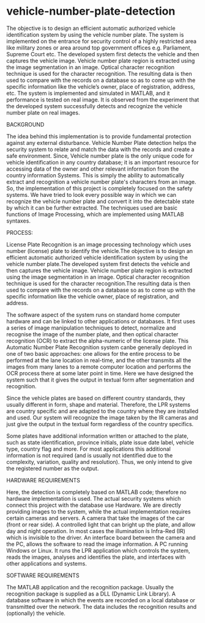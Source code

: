 # vehicle-number-plate-detection
The objective is to design an efficient automatic authorized vehicle identification system by using the vehicle number plate. The system is implemented on the entrance for security control of a highly restricted area like military zones or area around top government offices e.g. Parliament, Supreme Court etc. The developed system first detects the vehicle and then captures the vehicle image. Vehicle number plate region is extracted using the image segmentation in an image. Optical character recognition technique is used for the character recognition. The resulting data is then used to compare with the records on a database so as to come up with the specific information like the vehicle’s owner, place of registration, address, etc. The system is implemented and simulated in MATLAB, and it performance is tested on real image. It is observed from the experiment that the developed system successfully detects and recognize the vehicle number plate on real images.

BACKGROUND

The idea behind this implementation is to provide fundamental protection against any external disturbance. Vehicle Number Plate detection helps the security system to relate and match the data with the records and create a safe environment. Since, Vehicle number plate is the only unique code for vehicle identification in any country database; it is an important resource for accessing data of the owner and other relevant information from the country information Systems. This is simply the ability to automatically extract and recognition a vehicle number plate's characters from an image. 
So, the implementation of this project is completely focused on the safety systems. We have tried to look every possible way in which we can recognize the vehicle number plate and convert it into the detectable state by which it can be further extracted.
The techniques used are basic functions of Image Processing, which are implemented using MATLAB syntaxes.


PROCESS:

License Plate Recognition is an image processing technology which uses number (license) plate to identify the vehicle.The objective is to design an efficient automatic authorized vehicle identification system by using the vehicle number plate.The developed system first detects the vehicle and then captures the vehicle image. Vehicle number plate region is extracted using the image segmentation in an image. Optical character recognition technique is used for the character recognition.The resulting data is then used to compare with the records on a database so as to come up with the specific information like the vehicle owner, place of registration, and address.

The software aspect of the system runs on standard home computer hardware and can be linked to other applications or databases. It first uses a series of image manipulation techniques to detect, normalize and recognise the image of the number plate, and then optical character recognition (OCR) to extract the alpha-numeric of the license plate. This Automatic Number Plate Recognition system canbe generally deployed in one of two basic approaches: one allows for the entire process to be performed at the lane location in real-time, and the other transmits all the images from many lanes to a remote computer location and performs the OCR process there at some later point in time. Here we have designed the system such that it gives the output in textual form after segmentation and recognition. 

Since the vehicle plates are based on different country standards, they usually different in form, shape and material. Therefore, the LPR systems are country specific and are adapted to the country where they are installed and used. Our system will recognize the image taken by the IR cameras and just give the output in the textual form regardless of the country specifics.

Some plates have additional information written or attached to the plate, such as state identification, province initials, plate issue date label, vehicle type, country flag and more. For most applications this additional information is not required (and is usually not identified due to the complexity, variation, quality and resolution). Thus, we only intend to give the registered number as the output.


HARDWARE REQUIREMENTS 

Here, the detection is completely based on MATLAB code; therefore no hardware implementation is used. The actual security systems which connect this project with the database use Hardware. We are directly providing images to the system, while the actual implementation requires certain cameras and servers.
A camera that take the images of the car (front or rear side). A controlled light that can bright up the plate, and allow day and night operation. In most cases the illumination is Infra-Red (IR) which is invisible to the driver. An interface board between the camera and the PC, allows the software to read the image information. A PC running Windows or Linux. It runs the LPR application which controls the system, reads the images, analyses and identifies the plate, and interfaces with other applications and systems.


SOFTWARE REQUIREMENTS

The MATLAB application and the recognition package. Usually the recognition package is supplied as a DLL (Dynamic Link Library). A database software in which the events are recorded on a local database or transmitted over the network. The data includes the recognition results and (optionally) the vehicle.


